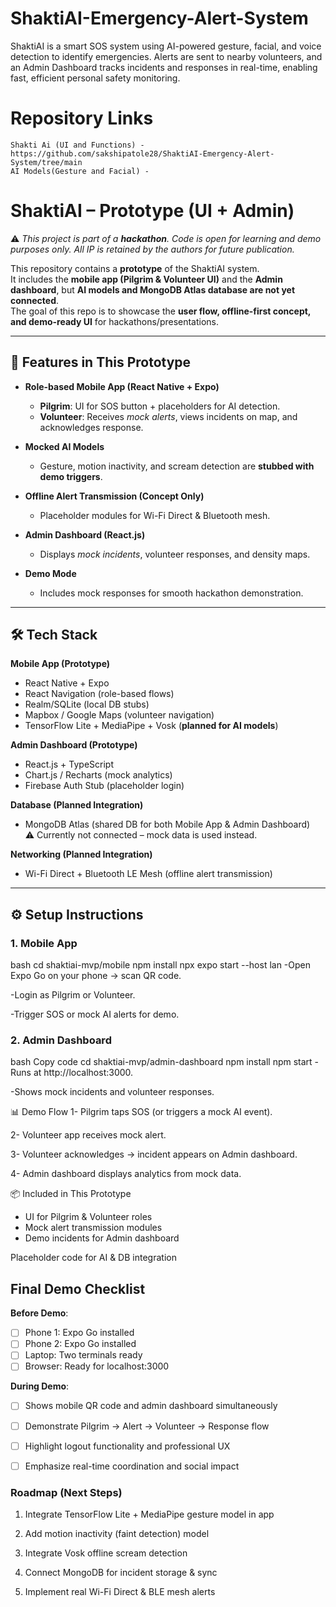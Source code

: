# ShaktiAI-Emergency-Alert-System
ShaktiAI is a smart SOS system using AI-powered gesture, facial, and voice detection to identify emergencies. Alerts are sent to nearby volunteers, and an Admin Dashboard tracks incidents and responses in real-time, enabling fast, efficient personal safety monitoring.

# Repository Links 
    Shakti Ai (UI and Functions) - https://github.com/sakshipatole28/ShaktiAI-Emergency-Alert-System/tree/main
    AI Models(Gesture and Facial) - 
# ShaktiAI – Prototype (UI + Admin)

⚠️ *This project is part of a **hackathon**. Code is open for learning and demo purposes only. All IP is retained by the authors for future publication.*

This repository contains a **prototype** of the ShaktiAI system.  
It includes the **mobile app (Pilgrim & Volunteer UI)** and the **Admin dashboard**, but **AI models and MongoDB Atlas database are not yet connected**.  
The goal of this repo is to showcase the **user flow, offline-first concept, and demo-ready UI** for hackathons/presentations.

---

## 🚀 Features in This Prototype

- **Role-based Mobile App (React Native + Expo)**
  - **Pilgrim**: UI for SOS button + placeholders for AI detection.
  - **Volunteer**: Receives *mock alerts*, views incidents on map, and acknowledges response.

- **Mocked AI Models**
  - Gesture, motion inactivity, and scream detection are **stubbed with demo triggers**.

- **Offline Alert Transmission (Concept Only)**
  - Placeholder modules for Wi-Fi Direct & Bluetooth mesh.

- **Admin Dashboard (React.js)**
  - Displays *mock incidents*, volunteer responses, and density maps.

- **Demo Mode**
  - Includes mock responses for smooth hackathon demonstration.

---

## 🛠 Tech Stack

**Mobile App (Prototype)**
- React Native + Expo
- React Navigation (role-based flows)
- Realm/SQLite (local DB stubs)
- Mapbox / Google Maps (volunteer navigation)
- TensorFlow Lite + MediaPipe + Vosk (**planned for AI models**)

**Admin Dashboard (Prototype)**
- React.js + TypeScript
- Chart.js / Recharts (mock analytics)
- Firebase Auth Stub (placeholder login)

**Database (Planned Integration)**
- MongoDB Atlas (shared DB for both Mobile App & Admin Dashboard)  
  ⚠️ Currently not connected – mock data is used instead.

**Networking (Planned Integration)**
- Wi-Fi Direct + Bluetooth LE Mesh (offline alert transmission)

---

## ⚙️ Setup Instructions

### 1. Mobile App
bash
cd shaktiai-mvp/mobile
npm install
npx expo start --host lan
  -Open Expo Go on your phone → scan QR code.

  -Login as Pilgrim or Volunteer.

  -Trigger SOS or mock AI alerts for demo.

### 2. Admin Dashboard
bash
Copy code
cd shaktiai-mvp/admin-dashboard
npm install
npm start
  -Runs at http://localhost:3000.

  -Shows mock incidents and volunteer responses.

📊 Demo Flow
1- Pilgrim taps SOS (or triggers a mock AI event).

2- Volunteer app receives mock alert.

3- Volunteer acknowledges → incident appears on Admin dashboard.

4- Admin dashboard displays analytics from mock data.

📦 Included in This Prototype

* UI for Pilgrim & Volunteer roles
* Mock alert transmission modules
* Demo incidents for Admin dashboard

Placeholder code for AI & DB integration

## **Final Demo Checklist**

**Before Demo**:
- [ ] Phone 1: Expo Go installed
- [ ] Phone 2: Expo Go installed  
- [ ] Laptop: Two terminals ready
- [ ] Browser: Ready for localhost:3000

**During Demo**:
- [ ] Shows mobile QR code and admin dashboard simultaneously
- [ ] Demonstrate Pilgrim → Alert → Volunteer → Response flow
- [ ] Highlight logout functionality and professional UX
- [ ] Emphasize real-time coordination and social impact


### **Roadmap (Next Steps)**
1. Integrate TensorFlow Lite + MediaPipe gesture model in app

2. Add motion inactivity (faint detection) model

3. Integrate Vosk offline scream detection

4. Connect MongoDB for incident storage & sync

5. Implement real Wi-Fi Direct & BLE mesh alerts
